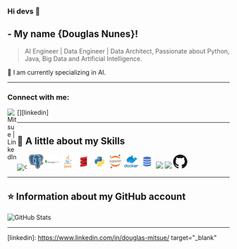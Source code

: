 ### Hi devs 👋
## - My name <strong>{Douglas Nunes}!</strong>

> AI Engineer | Data Engineer | Data Architect, Passionate about Python, Java, Big Data and Artificial Intelligence.

🔭  I am currently specializing in AI.

---

### Connect with me:
[<img align="left" alt="Mitsue | LinkedIn" width="22px" src="https://cdn.jsdelivr.net/npm/simple-icons@v3/icons/linkedin.svg" />][linkedin]
<br />

----

## 🚀 A little about my Skills

<code><img height="32" src="https://cdn.iconscout.com/icon/free/png-512/c-programming-569564.png" alt="c"/></code>
<code><img height="32" src="https://raw.githubusercontent.com/github/explore/80688e429a7d4ef2fca1e82350fe8e3517d3494d/topics/postgresql/postgresql.png" alt="PostegreSQL"/></code>
<code><img height="32" src="https://raw.githubusercontent.com/github/explore/80688e429a7d4ef2fca1e82350fe8e3517d3494d/topics/mongodb/mongodb.png" alt="MongoDB"/></code>
<code><img height="32" src="https://raw.githubusercontent.com/github/explore/80688e429a7d4ef2fca1e82350fe8e3517d3494d/topics/java/java.png" alt="Java"/></code>
<code><img height="32" src="https://raw.githubusercontent.com/github/explore/80688e429a7d4ef2fca1e82350fe8e3517d3494d/topics/scala/scala.png" alt="Scala"/></code>
<code><img height="32" src="https://raw.githubusercontent.com/github/explore/80688e429a7d4ef2fca1e82350fe8e3517d3494d/topics/python/python.png" alt="Python"/></code>
<code><img height="32" src="https://raw.githubusercontent.com/github/explore/80688e429a7d4ef2fca1e82350fe8e3517d3494d/topics/jupyter-notebook/jupyter-notebook.png"/></code>
<code><img height="32" src="https://raw.githubusercontent.com/github/explore/80688e429a7d4ef2fca1e82350fe8e3517d3494d/topics/docker/docker.png"/></code>
<code><img height="32" src="https://raw.githubusercontent.com/github/explore/80688e429a7d4ef2fca1e82350fe8e3517d3494d/topics/sql/sql.png"/></code>
<code><img height="32" src="https://github.com/melanieshi0120/melanieshi0120/blob/master/images/AWS.jpeg"/></code>
<code><img height="32" src="https://github.com/melanieshi0120/melanieshi0120/blob/master/images/GCP_LOG.png"/></code>
<code><img height="32" src="https://raw.githubusercontent.com/github/explore/78df643247d429f6cc873026c0622819ad797942/topics/github/github.png"/></code>

---

## ⭐ Information about my GitHub account
![GitHub Stats](https://github-readme-stats.vercel.app/api?username=douglasmitsue&show_icons=true)

---

[linkedin]: https://www.linkedin.com/in/douglas-mitsue/ target="_blank"
